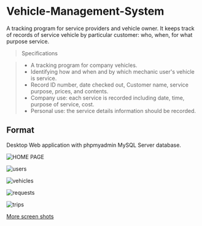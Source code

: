 # Vehicle-Management-System

A tracking program for service providers and vehicle owner.
It keeps track of records of service vehicle by particular customer: 
who, when, for what purpose service.

> Specifications 

> *	A tracking program for company vehicles. 
> *	Identifying how and when and by which mechanic user's vehicle is service. 
> * Record ID number, date checked out, Customer name, service purpose, prices, and contents. 
> * Company use: each service is recorded including date, time, purpose of service, cost. 
> * Personal use: the service details information should be recorded. 

## Format

Desktop Web application with phpmyadmin MySQL Server database.


![HOME PAGE](https://user-images.githubusercontent.com/77150491/164752516-b0803427-e26d-42de-8ff7-a5c4ad11d62f.jpg)

![users](https://raw.githubusercontent.com/aemulare/Vehicle-Management-System/master/doc/VMS-screen-shots/VMS-02-Users.png)

![vehicles](https://raw.githubusercontent.com/aemulare/Vehicle-Management-System/master/doc/VMS-screen-shots/VMS-04-Vehicles.png)

![requests](https://raw.githubusercontent.com/aemulare/Vehicle-Management-System/master/doc/VMS-screen-shots/VMS-06-Requests.png)

![trips](https://raw.githubusercontent.com/aemulare/Vehicle-Management-System/master/doc/VMS-screen-shots/VMS-08-Trips.png)

[More screen shots](https://github.com/aemulare/Vehicle-Management-System/tree/master/doc/VMS-screen-shots)



